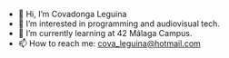 - 👋 Hi, I’m Covadonga Leguina
- 👀 I’m interested in programming and audiovisual tech.
- 🌱 I’m currently learning at 42 Málaga Campus.
- 📫 How to reach me: cova_leguina@hotmail.com


